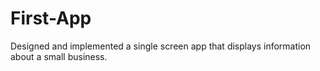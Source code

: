 # First-App
Designed and implemented a single screen app that displays information about a small business.
